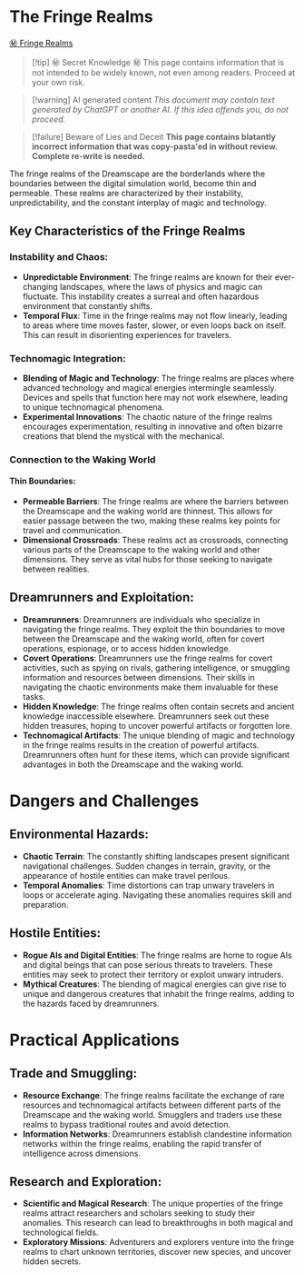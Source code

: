 # The Fringe Realms
[㊙ Fringe Realms](../../-fringe-realms.md)

> [!tip] ㊙️ Secret Knowledge ㊙️
> This page contains information that is not intended to be widely known, not even among readers. Proceed at your own risk.

> [!warning] AI generated content
> *This document may contain text generated by ChatGPT or another AI. If this idea offends you, do not proceed.*

> [!failure] Beware of Lies and Deceit
>**This page contains blatantly incorrect information that was copy-pasta'ed in without review. Complete re-write is needed.**

The fringe realms of the Dreamscape are the borderlands where the boundaries between the digital simulation world, become thin and permeable. These realms are characterized by their instability, unpredictability, and the constant interplay of magic and technology.

## Key Characteristics of the Fringe Realms

### **Instability and Chaos**:

- **Unpredictable Environment**: The fringe realms are known for their ever-changing landscapes, where the laws of physics and magic can fluctuate. This instability creates a surreal and often hazardous environment that constantly shifts.
- **Temporal Flux**: Time in the fringe realms may not flow linearly, leading to areas where time moves faster, slower, or even loops back on itself. This can result in disorienting experiences for travelers.

### **Technomagic Integration**:

- **Blending of Magic and Technology**: The fringe realms are places where advanced technology and magical energies intermingle seamlessly. Devices and spells that function here may not work elsewhere, leading to unique technomagical phenomena.
- **Experimental Innovations**: The chaotic nature of the fringe realms encourages experimentation, resulting in innovative and often bizarre creations that blend the mystical with the mechanical.

### Connection to the Waking World

#### **Thin Boundaries**:

- **Permeable Barriers**: The fringe realms are where the barriers between the Dreamscape and the waking world are thinnest. This allows for easier passage between the two, making these realms key points for travel and communication.
- **Dimensional Crossroads**: These realms act as crossroads, connecting various parts of the Dreamscape to the waking world and other dimensions. They serve as vital hubs for those seeking to navigate between realities.

## **Dreamrunners and Exploitation**:

- **Dreamrunners**: Dreamrunners are individuals who specialize in navigating the fringe realms. They exploit the thin boundaries to move between the Dreamscape and the waking world, often for covert operations, espionage, or to access hidden knowledge.
- **Covert Operations**: Dreamrunners use the fringe realms for covert activities, such as spying on rivals, gathering intelligence, or smuggling information and resources between dimensions. Their skills in navigating the chaotic environments make them invaluable for these tasks.
- **Hidden Knowledge**: The fringe realms often contain secrets and ancient knowledge inaccessible elsewhere. Dreamrunners seek out these hidden treasures, hoping to uncover powerful artifacts or forgotten lore.
- **Technomagical Artifacts**: The unique blending of magic and technology in the fringe realms results in the creation of powerful artifacts. Dreamrunners often hunt for these items, which can provide significant advantages in both the Dreamscape and the waking world.

# Dangers and Challenges

## **Environmental Hazards**:

- **Chaotic Terrain**: The constantly shifting landscapes present significant navigational challenges. Sudden changes in terrain, gravity, or the appearance of hostile entities can make travel perilous.
- **Temporal Anomalies**: Time distortions can trap unwary travelers in loops or accelerate aging. Navigating these anomalies requires skill and preparation.

## **Hostile Entities**:

- **Rogue AIs and Digital Entities**: The fringe realms are home to rogue AIs and digital beings that can pose serious threats to travelers. These entities may seek to protect their territory or exploit unwary intruders.
- **Mythical Creatures**: The blending of magical energies can give rise to unique and dangerous creatures that inhabit the fringe realms, adding to the hazards faced by dreamrunners.

# Practical Applications

## **Trade and Smuggling**:

- **Resource Exchange**: The fringe realms facilitate the exchange of rare resources and technomagical artifacts between different parts of the Dreamscape and the waking world. Smugglers and traders use these realms to bypass traditional routes and avoid detection.
- **Information Networks**: Dreamrunners establish clandestine information networks within the fringe realms, enabling the rapid transfer of intelligence across dimensions.

## **Research and Exploration**:

- **Scientific and Magical Research**: The unique properties of the fringe realms attract researchers and scholars seeking to study their anomalies. This research can lead to breakthroughs in both magical and technological fields.
- **Exploratory Missions**: Adventurers and explorers venture into the fringe realms to chart unknown territories, discover new species, and uncover hidden secrets.
